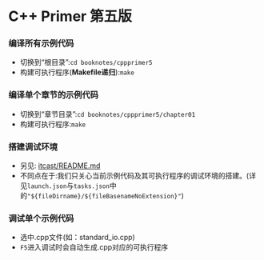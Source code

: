 # C++ Primer 第五版

### 编译所有示例代码
* 切换到“根目录”:`cd booknotes/cppprimer5`
* 构建可执行程序(**Makefile递归**):`make`

### 编译单个章节的示例代码
* 切换到“章节目录”:`cd booknotes/cppprimer5/chapter01`
* 构建可执行程序:`make`

### 搭建调试环境
* 另见: [itcast/README.md](../../itcast/README.md)
* 不同点在于:我们只关心当前示例代码及其可执行程序的调试环境的搭建。(详见`launch.json`与`tasks.json`中的`"${fileDirname}/${fileBasenameNoExtension}"`)

### 调试单个示例代码
* 选中.cpp文件(如：standard_io.cpp)
* `F5`进入调试时会自动生成.cpp对应的可执行程序